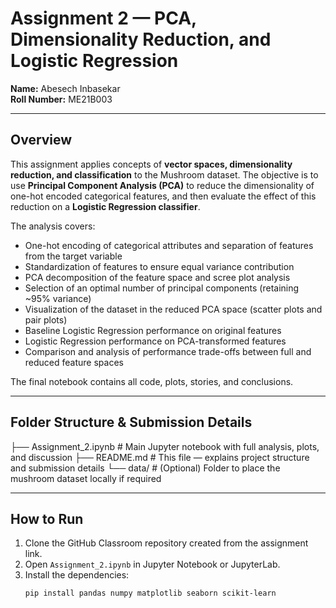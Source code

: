 # Assignment 2 — PCA, Dimensionality Reduction, and Logistic Regression

**Name:** Abesech Inbasekar  
**Roll Number:** ME21B003  

---

## Overview

This assignment applies concepts of **vector spaces, dimensionality reduction, and classification** to the Mushroom dataset. The objective is to use **Principal Component Analysis (PCA)** to reduce the dimensionality of one-hot encoded categorical features, and then evaluate the effect of this reduction on a **Logistic Regression classifier**.

The analysis covers:

- One-hot encoding of categorical attributes and separation of features from the target variable
- Standardization of features to ensure equal variance contribution
- PCA decomposition of the feature space and scree plot analysis
- Selection of an optimal number of principal components (retaining ~95% variance)
- Visualization of the dataset in the reduced PCA space (scatter plots and pair plots)
- Baseline Logistic Regression performance on original features
- Logistic Regression performance on PCA-transformed features
- Comparison and analysis of performance trade-offs between full and reduced feature spaces

The final notebook contains all code, plots, stories, and conclusions.

---

## Folder Structure & Submission Details

├── Assignment_2.ipynb # Main Jupyter notebook with full analysis, plots, and discussion
├── README.md # This file — explains project structure and submission details
└── data/ # (Optional) Folder to place the mushroom dataset locally if required


---

## How to Run

1. Clone the GitHub Classroom repository created from the assignment link.  
2. Open `Assignment_2.ipynb` in Jupyter Notebook or JupyterLab.  
3. Install the dependencies:  
   ```bash
   pip install pandas numpy matplotlib seaborn scikit-learn

